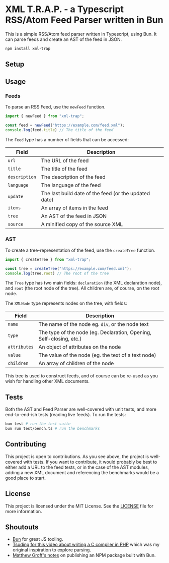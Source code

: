 # XML T.R.A.P. - a Typescript RSS/Atom Feed Parser written in Bun

This is a simple RSS/Atom feed parser written in Typescript, using Bun. It can parse feeds and create an AST of the feed in JSON.

```bash
npm install xml-trap 
```

## Setup

<!-- TODO -->

## Usage

<!-- TODO -->

### Feeds

To parse an RSS Feed, use the `newFeed` function.

```typescript
import { newFeed } from "xml-trap";

const feed = newFeed("https://example.com/feed.xml");
console.log(feed.title) // The title of the feed
```

The `Feed` type has a number of fields that can be accessed:

| Field | Description |
| --- | --- |
| `url` | The URL of the feed |
| `title` | The title of the feed |
| `description` | The description of the feed |
| `language` | The language of the feed |
| `update` | The last build date of the feed (or the updated date) |
| `items` | An array of items in the feed |
| `tree` | An AST of the feed in JSON |
| `source` | A minified copy of the source XML |

### AST

To create a tree-representation of the feed, use the `createTree` function.

```typescript
import { createTree } from "xml-trap";

const tree = createTree("https://example.com/feed.xml");
console.log(tree.root) // The root of the tree
```

The `Tree` type has two main fields: `declaration` (the XML declaration node), and `root` (the root node of the tree). All children are, of course, on the root node.

The `XMLNode` type represents nodes on the tree, with fields:

| Field | Description |
| --- | --- |
| `name` | The name of the node eg. `div`, or the node text |
| `type` | The type of the node (eg. Declaration, Opening, Self-closing, etc.) |
| `attributes` | An object of attributes on the node |
| `value` | The value of the node (eg. the text of a text node) |
| `children` | An array of children of the node |

This tree is used to construct feeds, and of course can be re-used as you wish for handling other XML documents.

## Tests

Both the AST and Feed Parser are well-covered with unit tests, and more end-to-end-ish tests (reading live feeds). To run the tests:

```bash
bun test # run the test suite
bun run test/bench.ts # run the benchmarks
```

## Contributing

This project is open to contributions. As you see above, the project is well-covered with tests. If you want to contribute, it would probably be best to either add a URL to the feed tests, or in the case of the AST modules, adding a new XML document and referencing the benchmarks would be a good place to start.

## License

This project is licensed under the MIT License. See the [LICENSE](https://github.com/knightspore/xml-trap/blob/main/LICENSE.md) file for more information.

## Shoutouts
- [Bun](https://github.com/oven-sh/bun) for great JS tooling. 
- [Tsoding for this video about writing a C compiler in PHP](https://www.youtube.com/watch?v=Yi6NxMxCFY8&pp=ygUOYyBjb21waWxlciBwaHA%3D) which was my original inspiration to explore parsing. 
- [Matthew Groff's notes](https://groff.dev/blog/function-agents) on publishing an NPM package built with Bun.

